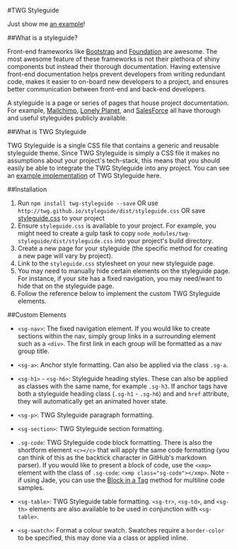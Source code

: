 #TWG Styleguide

Just show me [an example](http://twg.github.io/styleguide/)!

##What is a styleguide?

Front-end frameworks like [Bootstrap](http://getbootstrap.com/) and [Foundation](http://foundation.zurb.com/) are awesome. The most awesome feature of these frameworks is not their plethora of shiny components but instead their thorough documentation. Having extensive front-end documentation helps prevent developers from writing redundant code, makes it easier to on-board new developers to a project, and ensures better communication between front-end and back-end developers.

A styleguide is a page or series of pages that house project documentation. For example, [Mailchimp](http://ux.mailchimp.com/patterns/), [Lonely Planet](http://rizzo.lonelyplanet.com/styleguide/design-elements/colours), and [SalesForce](https://www.lightningdesignsystem.com/) all have thorough and useful styleguides publicly available.

##What is TWG Styleguide

TWG Styleguide is a single CSS file that contains a generic and reusable styleguide theme. Since TWG Styleguide is simply a CSS file it makes no assumptions about your project's tech-stack, this means that you should easily be able to integrate the TWG Styleguide into any project. You can see an [example implementation](http://twg.github.io/styleguide/) of TWG Styleguide here.

##Installation

1. Run `npm install twg-styleguide --save` OR use `http://twg.github.io/styleguide/dist/styleguide.css` OR save [styleguide.css](https://raw.githubusercontent.com/twg/styleguide/gh-pages/dist/styleguide.css?token=ABTA4SoAxTlsCHPTAutHBnNbYcJQEYYaks5Wp9htwA%3D%3D) to your project
1. Ensure `styleguide.css` is available to your project. For example, you might need to create a gulp task to copy `node_modules/twg-styleguide/dist/styleguide.css` into your project's build directory.
1. Create a new page for your styleguide (the specific method for creating a new page will vary by project).
1. Link to the `styleguide.css` stylesheet on your new styleguide page.
1. You may need to manually hide certain elements on the styleguide page. For instance, if your site has a fixed navigation, you may need/want to hide that on the styleguide page.
1. Follow the reference below to implement the custom TWG Styleguide elements.

##Custom Elements

- `<sg-nav>`: The fixed navigation element. If you would like to create sections within the nav, simply group links in a surrounding element such as a `<div>`. The first link in each group will be formatted as a nav group title.

- `<sg-a>`: Anchor style formatting. Can also be applied via the class `.sg-a`.

- `<sg-h1>` - `<sg-h6>`: Styleguide heading styles. These can also be applied as classes with the same name, for example `.sg-h3`. If anchor tags have both a styleguide heading class (`.sg-h1` - `.sg-h6`) and and `href` attribute, they will automatically get an animated hover state.

- `<sg-p>`: TWG Styleguide paragraph formatting.

- `<sg-section>`: TWG Styleguide section formatting.

- `.sg-code`: TWG Styleguide code block formatting. There is also the shortform element `<c></c>` that will apply the same code formatting (you can think of this as the backtick character in GitHub's markdown parser). If you would like to present a block of code, use the `<xmp>` element with the class of `.sg-code`: `<xmp class="sg-code"></xmp>`. Note - if using Jade, you can use the [Block in a Tag](http://jade-lang.com/reference/plain-text/) method for multiline code samples.

- `<sg-table>`: TWG Styleguide table formatting. `<sg-tr>`, `<sg-td>`, and `<sg-th>` elements are also available to be used in conjunction with `<sg-table>`.

- `<sg-swatch>`: Format a colour swatch. Swatches require a `border-color` to be specified, this may done via a class or applied inline.
